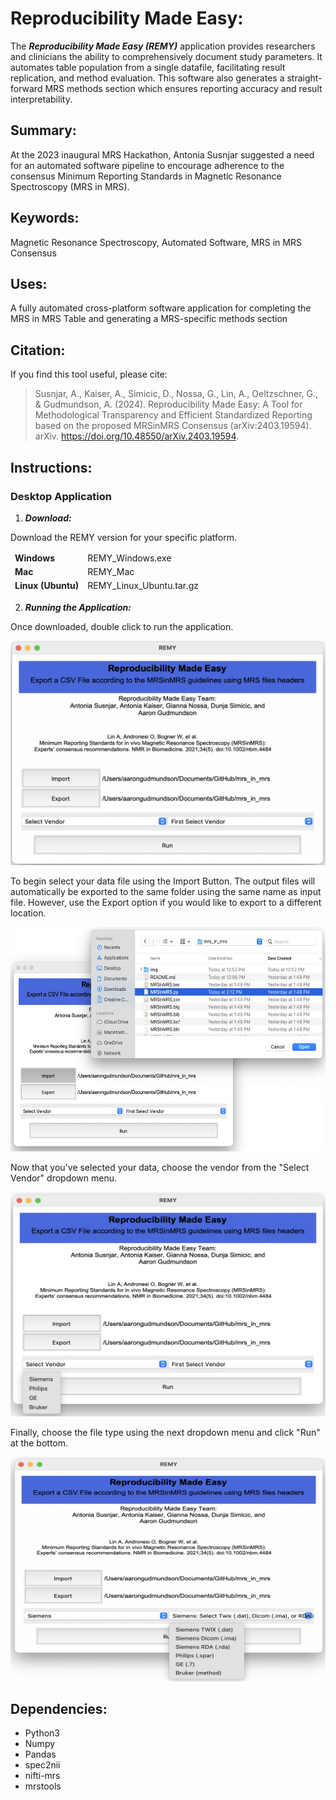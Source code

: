 # Reproducibility Made Easy:
The ***Reproducibility Made Easy (REMY)*** application provides researchers and clinicians the ability to comprehensively document study parameters. It automates table population from a single datafile, facilitating result replication, and method evaluation. This software also generates a straight-forward MRS methods section which ensures reporting accuracy and result interpretability.

## Summary:
At the 2023 inaugural MRS Hackathon, Antonia Susnjar suggested a need for an automated software pipeline to encourage adherence to the consensus Minimum Reporting Standards in Magnetic Resonance Spectroscopy (MRS in MRS). 

## Keywords:
Magnetic Resonance Spectroscopy, Automated Software, MRS in MRS Consensus

## Uses:
A fully automated cross-platform software application for completing the MRS in MRS Table and generating a MRS-specific methods section

## Citation:
If you find this tool useful, please cite:

> Susnjar, A., Kaiser, A., Simicic, D., Nossa, G., Lin, A., Oeltzschner, G., & Gudmundson, A. (2024). Reproducibility Made Easy: A Tool for Methodological Transparency and Efficient Standardized Reporting based on the proposed MRSinMRS Consensus (arXiv:2403.19594). arXiv. https://doi.org/10.48550/arXiv.2403.19594.

<style>
    table
    {
    	border: hidden;    	
    }
    
    tr
    {
    	border: hidden;    	
    }
    
    th.nobox
    {
    	border: hidden;
    	background-color: white;    	
    }
    
    td.nobox
    {
    	border: hidden;
    	background-color: white; 
    	width: 100px;  	
    }
</style>

## Instructions:
### Desktop Application
1. ***Download:***
<div>
	<p>Download the REMY version for your specific platform.</p>
	<table>
		<tr>
			<td style="border:hidden;"><b>Windows</b></td>
			<td style="border:hidden;">REMY_Windows.exe</td>
		</tr>
		<tr>
			<td style="border:hidden;"><b>Mac</b></td>
			<td style="border:hidden;">REMY_Mac</td>
		</tr>
		<tr>
			<td style="border:hidden;"><b>Linux (Ubuntu)</b></td>
			<td style="border:hidden;">REMY_Linux_Ubuntu.tar.gz</td>
		</tr>
	</table>
</div>

2. ***Running the Application:***
<div>
	<p>Once downloaded, double click to run the application.</p>
	<img width="523" height="359" src="img/REMY_ScreenShot_01.png" alt="A figure of the REMY application">
	<p>To begin select your data file using the Import Button. The output files will automatically be exported to the same folder using the same name as input file. However, use the Export option if you would like to export to a different location.</p>
	<img width="523" height="359" src="img/REMY_ScreenShot_02.png" alt="A figure of the REMY application">
	<p>Now that you've selected your data, choose the vendor from the "Select Vendor" dropdown menu.</p>
	<img width="523" height="359" src="img/REMY_ScreenShot_03.png" alt="A figure of the REMY application">
	<p>Finally, choose the file type using the next dropdown menu and click "Run" at the bottom.</p>
	<img width="523" height="359" src="img/REMY_ScreenShot_04.png" alt="A figure of the REMY application">	
</div>

## Dependencies:
- Python3
- Numpy
- Pandas
- spec2nii
- nifti-mrs
- mrstools
